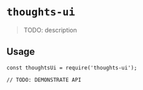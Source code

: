 # `thoughts-ui`

> TODO: description

## Usage

```
const thoughtsUi = require('thoughts-ui');

// TODO: DEMONSTRATE API
```

